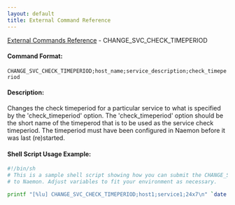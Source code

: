 ```yaml
---
layout: default
title: External Command Reference
---
```


<!--
************************************************
* AUTO GENERATED PAGE - USE ./update SCRIPT
************************************************
-->

<span class="glyphicon glyphicon-arrow-up"></span><a href="index.html"> External Commands Reference</a> - CHANGE_SVC_CHECK_TIMEPERIOD<br>


#### Command Format:

`CHANGE_SVC_CHECK_TIMEPERIOD;host_name;service_description;check_timeperiod`

#### Description:

Changes the check timeperiod for a particular service to what is specified by the 'check_timeperiod' option. The 'check_timeperiod' option should be the short name of the timeperod that is to be used as the service check timeperiod. The timeperiod must have been configured in Naemon before it was last (re)started.

#### Shell Script Usage Example:

```sh
#!/bin/sh
# This is a sample shell script showing how you can submit the CHANGE_SVC_CHECK_TIMEPERIOD command
# to Naemon. Adjust variables to fit your environment as necessary.

printf "[%lu] CHANGE_SVC_CHECK_TIMEPERIOD;host1;service1;24x7\n" `date +%s` > /var/lib/naemon/naemon.cmd
```



